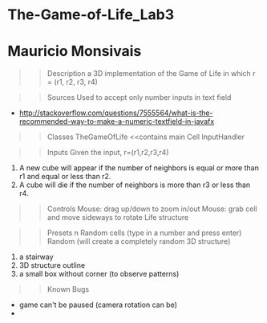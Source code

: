 # The-Game-of-Life_Lab3
# Mauricio Monsivais

>>Description
  a 3D implementation of the Game of Life in which r = (r1, r2, r3, r4)
  
>>Sources
  Used to accept only number inputs in text field
  - http://stackoverflow.com/questions/7555564/what-is-the-recommended-way-to-make-a-numeric-textfield-in-javafx

>>Classes
  TheGameOfLife <<contains main
  Cell
  InputHandler
  
>>Inputs
  Given the input, r=(r1,r2,r3,r4) 
   1) A new cube will appear if the number of neighbors is equal or more than r1 and equal or less than r2. 
   2) A cube will die if the number of neighbors is more than r3 or less than r4.
   
>>Controls
  Mouse: drag up/down to zoom in/out
  Mouse: grab cell and move sideways to rotate Life structure
  
>>Presets
  n Random cells (type in a number and press enter)
  Random (will create a completely random 3D structure)
  1) a stairway
  2) 3D structure outline
  3) a small box without corner (to observe patterns)
  
>>Known Bugs
  - game can't be paused (camera rotation can be)
  - 